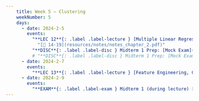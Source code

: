 ```yaml
---
    title: Week 5 – Clustering
    weekNumber: 5
    days:
      - date: 2024-2-5
        events:
          "**LEC 12**{: .label .label-lecture } [Multiple Linear Regression and Feature Engineering](resources/lecture/lec12-marked.pdf) [✏️](resources/lecture/lec12-marked.pdf) [👩‍💻](http://datahub.ucsd.edu/user-redirect/git-sync?repo=https://github.com/dsc-courses/dsc40a-2023-sp&subPath=resources/lecture/lec12/lec12.ipynb)":
            "[📖 14-19](resources/notes/notes_chapter_2.pdf)"
          "**DISC**{: .label .label-disc } Midterm 1 Prep: [Mock Exam](resources/exams/mockmidterm_handwritten_notes.pdf)":
          # "**DISC**{: .label .label-disc } Midterm 1 Prep: [Mock Exam](resources/exams/mockmidterm1.pdf), [Solutions](resources/exams/mockmidterm1sol.pdf), and [Rubric](resources/exams/mockmidterm1rubric.pdf)":
      - date: 2024-2-7
        events:
          "**LEC 13**{: .label .label-lecture } [Feature Engineering, Clustering](resources/lecture/lec13.pdf)  [👩‍💻](http://datahub.ucsd.edu/user-redirect/git-sync?repo=https://github.com/dsc-courses/dsc40a-2023-sp&subPath=resources/lecture/lec13/lec13.ipynb)":
      - date: 2024-2-9
        events:
          "**EXAM**{: .label .label-exam } Midterm 1 (during lecture) [📝](resources/exams/reference_1.pdf)[💫](resources/exams/mockmidterm1.pdf)[⭐️](resources/exams/mockmidterm1sol.pdf)[✨](resources/exams/mockmidterm1rubric.pdf)":
---
```



